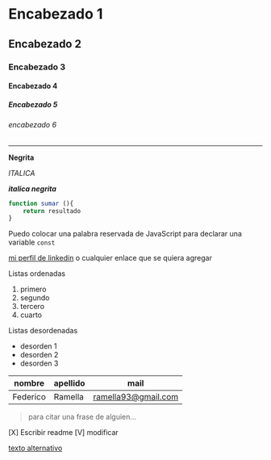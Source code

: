 # Encabezado 1
## Encabezado 2
### Encabezado 3
#### Encabezado 4
##### Encabezado 5 
###### encabezado 6
---

**Negrita**

_ITALICA_

**_italica negrita_**


```js para agregar codigo js
function sumar (){
    return resultado
}
```

Puedo colocar una palabra reservada de JavaScript para declarar una variable `const`


[mi perfil de linkedin](https://linkedin.com) o cualquier enlace que se quiera agregar

Listas ordenadas 
1. primero
1. segundo
1. tercero
1. cuarto

Listas desordenadas
* desorden 1
* desorden 2
* desorden 3

|nombre|apellido|mail|
|---|---|---|
|Federico|Ramella|ramella93@gmail.com|

> para citar una frase de alguien...

[X] Escribir readme
[V] modificar



[texto alternativo](url-image)
